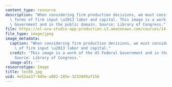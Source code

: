```yaml
---
content_type: resource
description: "When considering firm production decisions, we must consider the two\
  \ forms of firm input \u2013 labor and capital. This image is a work of the US Federal\
  \ Government and in the public domain. Source: Library of Congress."
file: https://ol-ocw-studio-app-production.s3.amazonaws.com/courses/14-01sc-principles-of-microeconomics-fall-2011/4e52aa37945ea802185e3233889af156_lec08.jpg
file_type: image/jpeg
image_metadata:
  caption: "When considering firm production decisions, we must consider the two forms\
    \ of firm input \u2013 labor and capital."
  credit: 'This image is a work of the US Federal Government and in the public domain.
    Source: Library of Congress.'
  image-alt: ''
resourcetype: Image
title: lec08.jpg
uid: 4e52aa37-945e-a802-185e-3233889af156
---
```

